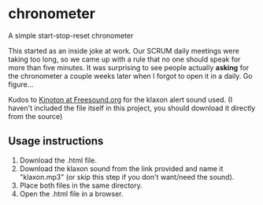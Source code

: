 # chronometer
A simple start-stop-reset chronometer    
     
This started as an inside joke at work. Our SCRUM daily meetings were taking too long, so we came up with a rule that no one should speak for more than five minutes.
It was surprising to see people actually **asking** for the chronometer a couple weeks later when I forgot to open it in a daily. Go figure...   
    
   
Kudos to [Kinoton at Freesound.org](https://freesound.org/people/Kinoton/sounds/420650/) for the klaxon alert sound used. (I haven't included the file itself in this project, you should download it directly from the source)
    
## Usage instructions
1. Download the .html file.
2. Download the klaxon sound from the link provided and name it "klaxon.mp3" (or skip this step if you don't want/need the sound).
3. Place both files in the same directory.
4. Open the .html file in a browser.
